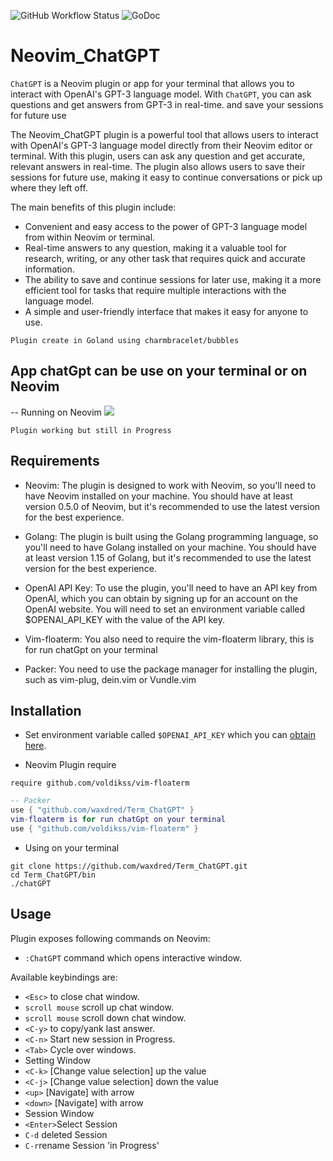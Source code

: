 ![GitHub Workflow Status](https://github.com/waxdred/Term_ChatGPT/actions/workflows/default.yml/badge.svg)
![GoDoc](https://godoc.org/github.com/golang/gddo?status.svg)
# Neovim_ChatGPT

`ChatGPT` is a Neovim plugin or app for your terminal that allows you to interact with OpenAI's GPT-3 language model.
With `ChatGPT`, you can ask questions and get answers from GPT-3 in real-time.
and save your sessions for future use


The Neovim_ChatGPT plugin is a powerful tool that allows users to interact with OpenAI's GPT-3 language model directly from their Neovim editor or terminal. With this plugin, users can ask any question and get accurate, relevant answers in real-time. The plugin also allows users to save their sessions for future use, making it easy to continue conversations or pick up where they left off.

The main benefits of this plugin include:

- Convenient and easy access to the power of GPT-3 language model from within Neovim or terminal.
- Real-time answers to any question, making it a valuable tool for research, writing, or any other task that        requires quick and accurate information.
- The ability to save and continue sessions for later use, making it a more efficient tool for tasks that require multiple interactions with the language model.
- A simple and user-friendly interface that makes it easy for anyone to use.

`Plugin create in Goland using charmbracelet/bubbles`

## App chatGpt can be use on your terminal or on Neovim

-- Running on Neovim
![](https://i.imgur.com/A6lLV8E.png)

`Plugin working but still in Progress`

## Requirements
- Neovim: The plugin is designed to work with Neovim, so you'll need to have Neovim installed on your machine. You should have at least version 0.5.0 of Neovim, but it's recommended to use the latest version for the best experience.

- Golang: The plugin is built using the Golang programming language, so you'll need to have Golang installed on your machine. You should have at least version 1.15 of Golang, but it's recommended to use the latest version for the best experience.

- OpenAI API Key: To use the plugin, you'll need to have an API key from OpenAI, which you can obtain by signing up for an account on the OpenAI website. You will need to set an environment variable called $OPENAI_API_KEY with the value of the API key.

- Vim-floaterm: You also need to require the vim-floaterm library, this is for run chatGpt on your terminal

- Packer: You need to use the package manager for installing the plugin, such as vim-plug, dein.vim or Vundle.vim

## Installation

- Set environment variable called `$OPENAI_API_KEY` which you can [obtain here](https://beta.openai.com/account/api-keys).

- Neovim Plugin require
```
require github.com/voldikss/vim-floaterm
```

```lua
-- Packer
use { "github.com/waxdred/Term_ChatGPT" }
vim-floaterm is for run chatGpt on your terminal
use { "github.com/voldikss/vim-floaterm" }
```

- Using on your terminal
```
git clone https://github.com/waxdred/Term_ChatGPT.git 
cd Term_ChatGPT/bin
./chatGPT
```

## Usage

Plugin exposes following commands on Neovim:
- `:ChatGPT` command which opens interactive window.

Available keybindings are:
- `<Esc>` to close chat window.
- `scroll mouse` scroll up chat window.
- `scroll mouse` scroll down chat window.
- `<C-y>` to copy/yank last answer.
- `<C-n>` Start new session in Progress.
- `<Tab>` Cycle over windows.
- Setting Window
- `<C-k>` [Change value selection] up the value
- `<C-j>` [Change value selection] down the value
- `<up>` [Navigate] with arrow
- `<down>` [Navigate] with arrow
- Session Window
- `<Enter>`Select Session
- `C-d` deleted Session
- `C-r`rename Session 'in Progress'
